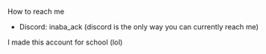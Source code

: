 How to reach me
- Discord: inaba_ack (discord is the only way you can currently reach me)
<!---
Apario-0/Apario-0 is a ✨ special ✨ repository because its `README.md` (this file) appears on your GitHub profile.
You can click the Preview link to take a look at your changes.
--->
I made this account for school (lol)
